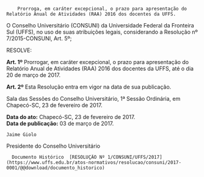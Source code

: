         Prorroga, em caráter excepcional, o prazo para apresentação do Relatório Anual de Atividades (RAA) 2016 dos docentes da UFFS.  

O Conselho Universitário (CONSUNI) da Universidade Federal da Fronteira Sul (UFFS), no uso de suas atribuições legais, considerando a Resolução nº 7/2015-CONSUNI, Art. 5º;

  

 RESOLVE:

  

 **Art. 1º** Prorrogar, em caráter excepcional, o prazo para apresentação do Relatório Anual de Atividades (RAA) 2016 dos docentes da UFFS, até o dia 20 de março de 2017.

  

 **Art. 2º** Esta Resolução entra em vigor na data de sua publicação.

 Sala das Sessões do Conselho Universitário, 1ª Sessão Ordinária, em Chapecó-SC, 23 de fevereiro de 2017.

  

   **Data do ato:** Chapecó-SC, 23 de fevereiro de 2017.   
 **Data de publicação:**  03 de março de 2017. 

    Jaime Giolo   
 Presidente do Conselho Universitário 

      Documento Histórico  [RESOLUÇÃO Nº 1/CONSUNI/UFFS/2017](https://www.uffs.edu.br/atos-normativos/resolucao/consuni/2017-0001/@@download/documento_historico)     
      